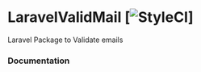 # LaravelValidMail [![StyleCI](https://github.styleci.io/repos/148752574/shield?branch=master)]

Laravel Package to Validate emails

### Documentation
